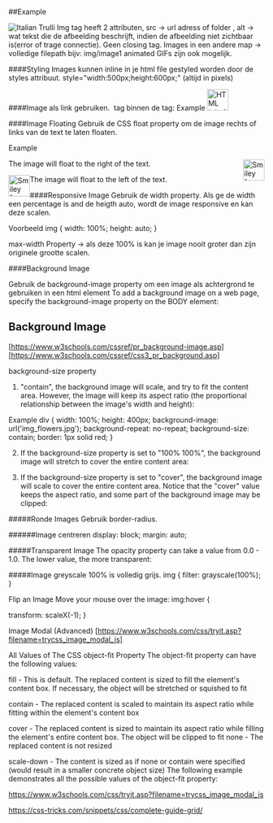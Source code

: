 ##Example

<img src="pic_trulli.jpg" alt="Italian Trulli">
Img tag heeft 2 attributen, src -> url adress of folder
                          , alt -> wat tekst die de afbeelding beschrijft, indien de 
                                   afbeelding niet zichtbaar is(error of trage connectie).
Geen closing tag.
Images in een andere map -> volledige filepath bijv: img/image1
animated GIFs zijn ook mogelijk.

####Styling
Images kunnen inline in je html file gestyled worden door de styles attribuut.
style="width:500px;height:600px;"   (altijd in pixels)


####Image als link gebruiken.
<img> tag binnen de <a> tag:
Example
<a href="default.asp">
  <img src="smiley.gif" alt="HTML tutorial" style="width:42px;height:42px;border:0;">
</a>

####Image Floating
Gebruik de CSS float property om de image rechts of links van de text te laten floaten.

Example
<p><img src="smiley.gif" alt="Smiley face" style="float:right;width:42px;height:42px;">
The image will float to the right of the text.</p>

<p><img src="smiley.gif" alt="Smiley face" style="float:left;width:42px;height:42px;">
The image will float to the left of the text.</p>


####Responsive Image
Gebruik de width property.
Als ge de width een percentage is and de heigth auto, wordt de image responsive en kan deze
scalen.

Voorbeeld
img {
  width: 100%;
  height: auto;
}

max-width Property -> als deze 100% is kan je image nooit groter dan zijn originele grootte scalen.

####Background Image

Gebruik de background-image property om een image als achtergrond te gebruiken in een html 
element
To add a background image on a web page, specify the background-image property on the BODY element:
<body style="background-image:url('clouds.jpg');">
<h2>Background Image</h2>
</body>

[https://www.w3schools.com/cssref/pr_background-image.asp]
[https://www.w3schools.com/cssref/css3_pr_background.asp]


background-size property

1. "contain", the background image will scale, and try to fit the content area. However, the image will keep its aspect ratio (the proportional relationship between the image's width and height):


Example
div {
  width: 100%;
  height: 400px;
  background-image: url('img_flowers.jpg');
  background-repeat: no-repeat;
  background-size: contain;
  border: 1px solid red;
}


2. If the background-size property is set to "100% 100%", the background image will stretch to cover the entire content area:

3. If the background-size property is set to "cover", the background image will scale to cover the entire content area. Notice that the "cover" value keeps the aspect ratio, and some part of the background image may be clipped:


#####Ronde Images
Gebruik border-radius.



######Image centreren
display: block;
margin: auto;


#####Transparent Image
The opacity property can take a value from 0.0 - 1.0. The lower value, the more transparent:


<!-- Image Text
How to position text in an image:
.container {
  position: relative;
}

.bottomleft {
  position: absolute;
  bottom: 8px;
  left: 16px;
  font-size: 18px;
}

img { 
  width: 100%;
  height: auto;
  opacity: 0.3; -->


  
#####Image greyscale
100% is volledig grijs.
img {
  filter: grayscale(100%);
}


Flip an Image
Move your mouse over the image:
img:hover {
  
  transform: scaleX(-1);
}


Image Modal (Advanced)
[https://www.w3schools.com/css/tryit.asp?filename=trycss_image_modal_js]


All Values of The CSS object-fit Property
The object-fit property can have the following values:

fill - This is default. The replaced content is sized to fill the element's content box. If necessary, the object will be stretched or squished to fit

contain - The replaced content is scaled to maintain its aspect ratio while fitting within the element's content box

cover - The replaced content is sized to maintain its aspect ratio while filling the element's entire content box. The object will be clipped to fit
none - The replaced content is not resized

scale-down - The content is sized as if none or contain were specified (would result in a smaller concrete object size)
The following example demonstrates all the possible values of the object-fit property:

https://www.w3schools.com/css/tryit.asp?filename=trycss_image_modal_js

https://css-tricks.com/snippets/css/complete-guide-grid/